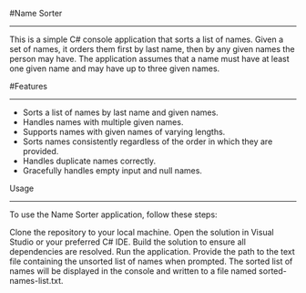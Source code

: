 #Name Sorter
___________

This is a simple C# console application that sorts a list of names. Given a set of names, it orders them first by last name, then by any given names the person may have. The application assumes that a name must have at least one given name and may have up to three given names.


#Features
_________

- Sorts a list of names by last name and given names.
- Handles names with multiple given names.
- Supports names with given names of varying lengths.
- Sorts names consistently regardless of the order in which they are provided.
- Handles duplicate names correctly.
- Gracefully handles empty input and null names.


Usage
______
To use the Name Sorter application, follow these steps:

Clone the repository to your local machine.
Open the solution in Visual Studio or your preferred C# IDE.
Build the solution to ensure all dependencies are resolved.
Run the application.
Provide the path to the text file containing the unsorted list of names when prompted.
The sorted list of names will be displayed in the console and written to a file named sorted-names-list.txt.
